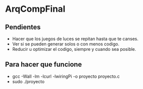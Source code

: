 # ArqCompFinal
## Pendientes
- Hacer que los juegos de luces se repitan hasta que te canses.
- Ver si se pueden generar solos o con menos codigo.
- Reducir u optimizar el codigo, siempre y cuando sea posible.
## Para hacer que funcione
- gcc -Wall -lm -lcurl -lwiringPi -o proyecto proyecto.c
- sudo ./proyecto